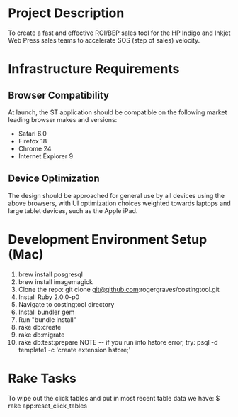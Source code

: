Project Description
===================
To create a fast and effective ROI/BEP sales tool for the HP Indigo and Inkjet Web Press sales teams to accelerate SOS (step of sales) velocity.

Infrastructure Requirements
===========================

Browser Compatibility
--------------------
At launch, the ST application should be compatible on the following market leading browser makes and versions:
*	Safari 6.0
*	Firefox 18
*	Chrome 24
*	Internet Explorer 9

Device Optimization
-------------------
The design should be approached for general use by all devices using the above browsers, with UI optimization choices weighted towards laptops and large tablet devices, such as the Apple iPad.

Development Environment Setup (Mac)
===================================
1.  brew install posgresql
2.  brew install imagemagick
3.  Clone the repo: git clone git@github.com:rogergraves/costingtool.git
4.  Install Ruby 2.0.0-p0
5.  Navigate to costingtool directory
6.  Install bundler gem
7.  Run "bundle install"
8.  rake db:create
9.  rake db:migrate
10. rake db:test:prepare
NOTE -- if you run into hstore error, try: psql -d template1 -c 'create extension hstore;'

Rake Tasks
==========
To wipe out the click tables and put in most recent table data we have:
                $ rake app:reset_click_tables
